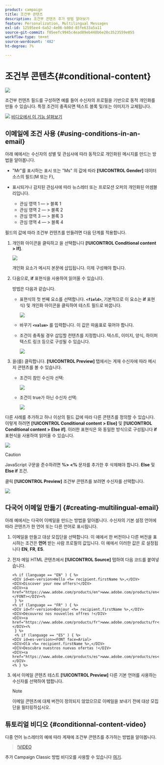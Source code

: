 ```yaml
---
product: campaign
title: 조건부 콘텐츠
description: 조건부 콘텐츠 추가 방법 알아보기
feature: Personalization, Multilingual Messages
exl-id: 12595ee4-6a52-4e06-b80d-85fe633a5a11
source-git-commit: f05eefc9945c4ead89eb448b6e28c3523559e055
workflow-type: tm+mt
source-wordcount: '482'
ht-degree: 7%

---
```


# 조건부 콘텐츠{#conditional-content}

![](../../assets/common.svg)

조건부 컨텐츠 필드를 구성하면 예를 들어 수신자의 프로필을 기반으로 동적 개인화를 만들 수 있습니다. 특정 조건이 충족되면 텍스트 블록 및/또는 이미지가 교체됩니다.

![](assets/do-not-localize/how-to-video.png) [비디오에서 이 기능 살펴보기](#conditionnal-content-video)


## 이메일에 조건 사용 {#using-conditions-in-an-email}

아래 예에서는 수신자의 성별 및 관심사에 따라 동적으로 개인화된 메시지를 만드는 방법을 알아봅니다.

* &quot;Mr&quot;를 표시하는 표시 또는 &quot;Ms&quot; 의 값에 따라 **[!UICONTROL Gender]** 데이터 소스의 필드(M 또는 F),
* 표시되거나 감지된 관심사에 따라 뉴스레터 또는 프로모션 오퍼의 개인화된 어셈블리입니다.

   * 관심 영역 1 — > 블록 1
   * 관심 영역 2 — > 블록 2
   * 관심 영역 3 — > 블록 3
   * 관심 영역 4 — > 블록 4

필드의 값에 따라 조건부 컨텐츠를 만들려면 다음 단계를 적용합니다.

1. 개인화 아이콘을 클릭하고 을 선택합니다 **[!UICONTROL Conditional content > If]**.

   ![](assets/s_ncs_user_conditional_content02.png)

   개인화 요소가 메시지 본문에 삽입됩니다. 이제 구성해야 합니다.

1. 다음으로, **if** 표현식을 사용하여 읽어올 수 있습니다.

   방법은 다음과 같습니다.

   * 표현식의 첫 번째 요소를 선택합니다. **`<field>`**, 기본적으로 이 요소는 **if** 표현식) 및 개인화 아이콘을 클릭하여 테스트 필드로 바꿉니다.

      ![](assets/s_ncs_user_conditional_content03.png)

   * 바꾸기 **`<value>`** 를 입력합니다. 이 값은 따옴표로 묶어야 합니다.
   * 조건이 충족될 경우 삽입할 컨텐츠를 지정합니다. 텍스트, 이미지, 양식, 하이퍼텍스트 링크 등으로 구성될 수 있습니다.

      ![](assets/s_ncs_user_conditional_content04.png)

1. 을(를) 클릭합니다. **[!UICONTROL Preview]** 탭에서는 게재 수신자에 따라 메시지 콘텐츠를 볼 수 있습니다.

   * 조건이 참인 수신자 선택:

      ![](assets/s_ncs_user_conditional_content05.png)

   * 조건이 true가 아닌 수신자 선택:

      ![](assets/s_ncs_user_conditional_content06.png)

다른 사례를 추가하고 하나 이상의 필드 값에 따라 다른 콘텐츠를 정의할 수 있습니다. 이렇게 하려면 **[!UICONTROL Conditional content > Else]** 및 **[!UICONTROL Conditional content > Else if]**. 이러한 표현식은 와 동일한 방식으로 구성됩니다 **if** 표현식을 사용하여 읽어올 수 있습니다.

![](assets/s_ncs_user_conditional_content07.png)

>[!CAUTION]
>
>JavaScript 구문을 준수하려면 **%> &lt;%** 문자를 추가한 후 삭제해야 합니다. **Else** 및 **Else if** 조건.

클릭 **[!UICONTROL Preview]** 조건부 콘텐츠를 보려면 수신자를 선택합니다.

![](assets/s_ncs_user_conditional_content08.png)

## 다국어 이메일 만들기 {#creating-multilingual-email}

아래 예에서는 다국어 이메일을 만드는 방법을 알아봅니다. 수신자의 기본 설정 언어에 따라 콘텐츠가 한 언어 또는 다른 언어로 표시됩니다.

1. 이메일을 만들고 대상 모집단을 선택합니다. 이 예에서 한 버전이나 다른 버전을 표시하는 조건은 **언어** 받는 사람 프로필의 값입니다. 이 예에서 이러한 값은 로 설정됩니다 **EN**, **FR**, **ES**.
1. 전자 메일 HTML 콘텐츠에서 **[!UICONTROL Source]** 탭하여 다음 코드를 붙여넣습니다.

   ```
   <% if (language == "EN" ) { %>
   <DIV id=en-version>Hello <%= recipient.firstName %>,</DIV>
   <DIV>Discover your new offers!</DIV>
   <DIV><a href="https://www.adobe.com/products/en">www.adobe.com/products/en</A></FONT></DIV><%
    } %>
   <% if (language == "FR" ) { %>
   <DIV id=fr-version>Bonjour <%= recipient.firstName %>,</DIV>
   <DIV>Découvrez nos nouvelles offres !</DIV>
   <DIV><a href="https://www.adobe.com/products/fr">www.adobe.com/products/fr</A></DIV><%
    } %>
    <% if (language == "ES" ) { %>
   <DIV id=es-version><FONT face=Arial>
   <DIV>Olà <%= recipient.firstName %>,</DIV>
   <DIV>Descubra nuestros nuevas ofertas !</DIV>
   <DIV><a href="https://www.adobe.com/products/es">www.adobe.com/products/es</A></DIV>
   <% } %>
   ```

1. 에서 이메일 콘텐츠 테스트 **[!UICONTROL Preview]** 다른 기본 언어를 사용하는 수신자를 선택하여 탭합니다.

   >[!NOTE]
   >
   >이메일 콘텐츠에 대체 버전이 정의되지 않았으므로 이메일을 보내기 전에 대상 모집단을 필터링하십시오.

## 튜토리얼 비디오 {#conditionnal-content-video}

다중 언어 뉴스레터의 예에 따라 게재에 조건부 콘텐츠를 추가하는 방법을 알아봅니다.

>[!VIDEO](https://video.tv.adobe.com/v/24926?quality=12)

추가 Campaign Classic 방법 비디오를 사용할 수 있습니다 [여기](https://experienceleague.adobe.com/docs/campaign-classic-learn/tutorials/overview.html?lang=ko).
